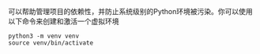 可以帮助管理项目的依赖性，并防止系统级别的Python环境被污染。你可以使用以下命令来创建和激活一个虚拟环境

```
python3 -m venv venv
source venv/bin/activate
```
